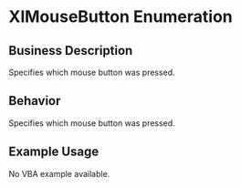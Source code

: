 # XlMouseButton Enumeration

## Business Description
Specifies which mouse button was pressed.

## Behavior
Specifies which mouse button was pressed.

## Example Usage
No VBA example available.